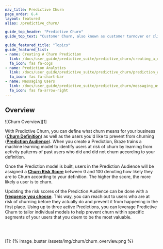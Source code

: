 ```yaml
---
nav_title: Predictive Churn
page_order: 6.4
layout: featured
alias: /predictive_churn/

guide_top_header: "Predictive Churn"
guide_top_text: "Customer Churn, also known as customer turnover or client loss, is one of the most important metrics for growing businesses to consider. Having the right tools to address churn is crucial in minimizing loss and maximizing customer retention. To get a jump on these potentially churning users, Braze offers Predictive Churn, providing a proactive approach toward minimizing future churn."

guide_featured_title: "Topics"
guide_featured_list:
- name: Creating A Churn Prediction
  link: /docs/user_guide/predictive_suite/predictive_churn/creating_a_churn_prediction/
  fa_icon: fas fa-cogs
- name: Prediction Analytics
  link: /docs/user_guide/predictive_suite/predictive_churn/prediction_analytics/
  fa_icon: fas fa-chart-bar
- name: Messaging Users
  link: /docs/user_guide/predictive_suite/predictive_churn/messaging_users/
  fa_icon: fas fa-arrow-right
---
```


## Overview

![Churn Overview][1]

With Predictive Churn, you can define what churn means for your business (__[Churn Definition]({{site.baseurl}}/user_guide/predictive_suite/predictive_churn/creating_a_churn_prediction/#step-2-define-churn)__) as well as the users you'd like to prevent from churning (__[Prediction Audience]({{site.baseurl}}/user_guide/predictive_suite/predictive_churn/creating_a_churn_prediction/#step-3-filter-your-prediction-audience)__). When you create a Prediction, Braze trains a machine learning model to identify users at risk of churn by learning from activity patterns of past users who did and did not churn according to your definition. 

Once the Prediction model is built, users in the Prediction Audience will be assigned a __[Churn Risk Score]({{site.baseurl}}/user_guide/predictive_suite/predictive_churn/prediction_analytics/#churn_score)__ between 0 and 100 denoting how likely they are to Churn according to your definition. The higher the score, the more likely a user is to churn. 

Updating the risk scores of the Prediction Audience can be done with a __[frequency you choose]({{site.baseurl}}/user_guide/predictive_suite/predictive_churn/creating_a_churn_prediction/#step-4-choose-the-update-frequency-for-churn-predictions)__. This way, you can reach out to users who are at risk of churning before they actually do and prevent it from happening in the first place. Using up to three active Predictions, you can leverage Predictive Churn to tailor individual models to help prevent churn within specific segments of your users that you deem to be the most valuable.

<br><br>

[1]: {% image_buster /assets/img/churn/churn_overview.png %}
